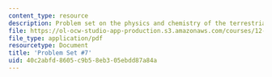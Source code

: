 ```yaml
---
content_type: resource
description: Problem set on the physics and chemistry of the terrestrial planets.
file: https://ol-ocw-studio-app-production.s3.amazonaws.com/courses/12-002-physics-and-chemistry-of-the-terrestrial-planets-fall-2008/40c2abfd8605c9b58eb305ebdd87a84a_MIT12_002f08_ps07.pdf
file_type: application/pdf
resourcetype: Document
title: 'Problem Set #7'
uid: 40c2abfd-8605-c9b5-8eb3-05ebdd87a84a
---
```

